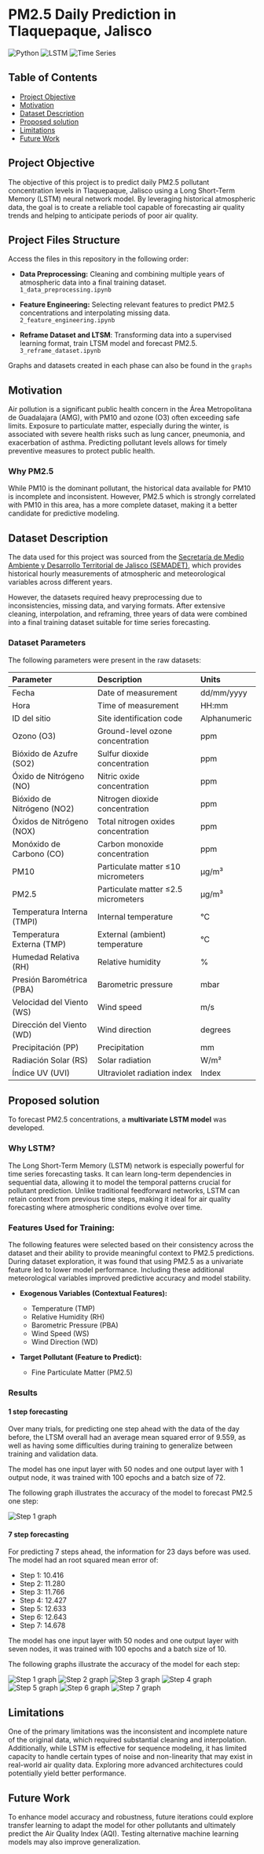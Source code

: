 # PM2.5 Daily Prediction in Tlaquepaque, Jalisco

![Python](https://img.shields.io/badge/Python-3.10-blue.svg) ![LSTM](https://img.shields.io/badge/Model-LSTM-green.svg) ![Time Series](https://img.shields.io/badge/Forecasting-Time_Series-important.svg)

## Table of Contents
- [Project Objective](#project-objective)
- [Motivation](#motivation)
- [Dataset Description](#dataset-description)
- [Proposed solution](#proposed-solution)
- [Limitations](#limitations)
- [Future Work](#future-work)

## Project Objective

The objective of this project is to predict daily PM2.5 pollutant concentration levels in Tlaquepaque, Jalisco using a Long Short-Term Memory (LSTM) neural network model. By leveraging historical atmospheric data, the goal is to create a reliable tool capable of forecasting air quality trends and helping to anticipate periods of poor air quality.

## Project Files Structure
Access the files in this repository in the following order:

- **Data Preprocessing:** Cleaning and combining multiple years of atmospheric data into a final training dataset.
`1_data_preprocessing.ipynb`

- **Feature Engineering:** Selecting relevant features to predict PM2.5 concentrations and interpolating missing data.
`2_feature_engineering.ipynb`

- **Reframe Dataset and LTSM**: Transforming data into a supervised learning format, train LTSM model and forecast PM2.5.
`3_reframe_dataset.ipynb`

Graphs and datasets created in each phase can also be found in the `graphs`

## Motivation

Air pollution is a significant public health concern in the Área Metropolitana de Guadalajara (AMG), with PM10 and ozone (O3) often exceeding safe limits. Exposure to particulate matter, especially during the winter, is associated with severe health risks such as lung cancer, pneumonia, and exacerbation of asthma. Predicting pollutant levels allows for timely preventive measures to protect public health.

### Why PM2.5
While PM10 is the dominant pollutant, the historical data available for PM10 is incomplete and inconsistent. However, PM2.5 which is strongly correlated with PM10 in this area, has a more complete dataset, making it a better candidate for predictive modeling.

## Dataset Description

The data used for this project was sourced from the [Secretaría de Medio Ambiente y Desarrollo Territorial de Jalisco (SEMADET)](https://aire.jalisco.gob.mx/), which provides historical hourly measurements of atmospheric and meteorological variables across different years.

However, the datasets required heavy preprocessing due to inconsistencies, missing data, and varying formats. After extensive cleaning, interpolation, and reframing, three years of data were combined into a final training dataset suitable for time series forecasting.

### Dataset Parameters

The following parameters were present in the raw datasets:

| Parameter                      | Description                                                         | Units          |
|:--------------------------------|:---------------------------------------------------------------------|:---------------|
| Fecha                           | Date of measurement                                                  | dd/mm/yyyy     |
| Hora                            | Time of measurement                                                  | HH:mm          |
| ID del sitio                    | Site identification code                                             | Alphanumeric   |
| Ozono (O3)                      | Ground-level ozone concentration                                     | ppm            |
| Bióxido de Azufre (SO2)         | Sulfur dioxide concentration                                         | ppm            |
| Óxido de Nitrógeno (NO)         | Nitric oxide concentration                                           | ppm            |
| Bióxido de Nitrógeno (NO2)      | Nitrogen dioxide concentration                                       | ppm            |
| Óxidos de Nitrógeno (NOX)       | Total nitrogen oxides concentration                                  | ppm            |
| Monóxido de Carbono (CO)        | Carbon monoxide concentration                                        | ppm            |
| PM10                            | Particulate matter ≤10 micrometers                                   | µg/m³          |
| PM2.5                           | Particulate matter ≤2.5 micrometers                                  | µg/m³          |
| Temperatura Interna (TMPI)      | Internal temperature                                                 | °C             |
| Temperatura Externa (TMP)       | External (ambient) temperature                                       | °C             |
| Humedad Relativa (RH)           | Relative humidity                                                    | %              |
| Presión Barométrica (PBA)       | Barometric pressure                                                  | mbar           |
| Velocidad del Viento (WS)       | Wind speed                                                           | m/s            |
| Dirección del Viento (WD)       | Wind direction                                                       | degrees        |
| Precipitación (PP)              | Precipitation                                                        | mm             |
| Radiación Solar (RS)            | Solar radiation                                                      | W/m²           |
| Índice UV (UVI)                 | Ultraviolet radiation index                                          | Index          |

## Proposed solution

To forecast PM2.5 concentrations, a **multivariate LSTM model** was developed.

### Why LSTM?

The Long Short-Term Memory (LSTM) network is especially powerful for time series forecasting tasks. It can learn long-term dependencies in sequential data, allowing it to model the temporal patterns crucial for pollutant prediction. Unlike traditional feedforward networks, LSTM can retain context from previous time steps, making it ideal for air quality forecasting where atmospheric conditions evolve over time.

### Features Used for Training:

The following features were selected based on their consistency across the dataset and their ability to provide meaningful context to PM2.5 predictions. During dataset exploration, it was found that using PM2.5 as a univariate feature led to lower model performance. Including these additional meteorological variables improved predictive accuracy and model stability.

- **Exogenous Variables (Contextual Features):**
  - Temperature (TMP)
  - Relative Humidity (RH)
  - Barometric Pressure (PBA)
  - Wind Speed (WS)
  - Wind Direction (WD)

- **Target Pollutant (Feature to Predict):**
  - Fine Particulate Matter (PM2.5)

### Results

#### 1 step forecasting 

Over many trials, for predicting one step ahead with the data of the day before, the LTSM overall had an average mean squared error of 9.559, as well as having some difficulties during training to generalize between training and validation data. 

The model has one input layer with 50 nodes and one output layer with 1 output node, it was trained with 100 epochs and a batch size of 72.

The following graph illustrates the accuracy of the model to forecast PM2.5 one step:

![Step 1 graph](graphs/ltsm/one_step_pred.png)

#### 7 step forecasting 

For predicting 7 steps ahead, the information for 23 days before was used. The model had an root squared mean error of:

- Step 1: 10.416
- Step 2: 11.280
- Step 3: 11.766
- Step 4: 12.427
- Step 5: 12.633
- Step 6: 12.643
- Step 7: 14.678

The model has one input layer with 50 nodes and one output layer with seven nodes, it was trained with 100 epochs and a batch size of 10.

The following graphs illustrate the accuracy of the model for each step:

![Step 1 graph](graphs/ltsm/t_plus_1_pred.png)
![Step 2 graph](graphs/ltsm/t_plus_2_pred.png)
![Step 3 graph](graphs/ltsm/t_plus_3_pred.png)
![Step 4 graph](graphs/ltsm/t_plus_4_pred.png)
![Step 5 graph](graphs/ltsm/t_plus_5_pred.png)
![Step 6 graph](graphs/ltsm/t_plus_6_pred.png)
![Step 7 graph](graphs/ltsm/t_plus_7_pred.png)



## Limitations

One of the primary limitations was the inconsistent and incomplete nature of the original data, which required substantial cleaning and interpolation. Additionally, while LSTM is effective for sequence modeling, it has limited capacity to handle certain types of noise and non-linearity that may exist in real-world air quality data. Exploring more advanced architectures could potentially yield better performance.

## Future Work

To enhance model accuracy and robustness, future iterations could explore transfer learning to adapt the model for other pollutants and ultimately predict the Air Quality Index (AQI). Testing alternative machine learning models may also improve generalization.
